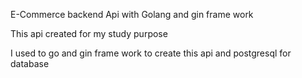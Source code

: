 E-Commerce backend Api with Golang and gin frame work

This api created for my study purpose

I used to go and gin frame work to create this api and postgresql for database